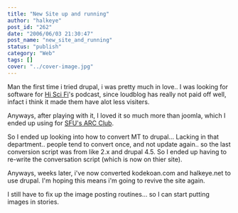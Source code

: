```yaml
---
title: "New Site up and running"
author: "halkeye"
post_id: "262"
date: "2006/06/03 21:30:47"
post_name: "new_site_and_running"
status: "publish"
category: "Web"
tags: []
cover: "../cover-image.jpg"
---
```


Man the first time i tried drupal, i was pretty much in love.. I was looking for software for [Hi Sci Fi](https://www.hiscifi.com)'s podcast, since loudblog has really not paid off well, infact i think it made them have alot less visiters.

Anyways, after playing with it, I loved it so much more than joomla, which I ended up using for [SFU's ARC Club](https://www.sfuarc.com).

So I ended up looking into how to convert MT to drupal... Lacking in that department.. people tend to convert once, and not update again.. so the last conversion script was from like 2.x and drupal 4.5. So I ended up having to re-write the conversation script (which is now on thier site).

Anyways, weeks later, i've now converted kodekoan.com and halkeye.net to use drupal. I'm hoping this means i'm going to revive the site again.

I still have to fix up the image posting routines... so I can start putting images in stories.
